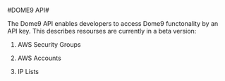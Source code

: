 #DOME9 API#

The Dome9 API enables developers to access Dome9 functonality by an API key.
  This describes resourses are currently in a beta version:


1. AWS Security Groups

2. AWS Accounts

3. IP Lists



